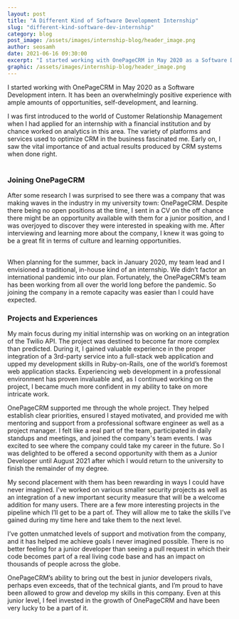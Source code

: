 ```yaml
---
layout: post
title: "A Different Kind of Software Development Internship"
slug: "different-kind-software-dev-internship"
category: blog
post_image: /assets/images/internship-blog/header_image.png
author: seosamh
date: 2021-06-16 09:30:00
excerpt: "I started working with OnePageCRM in May 2020 as a Software Development intern. It has been an overwhelmingly positive experience with ample amounts of opportunities, self-development, and learning."
graphic: /assets/images/internship-blog/header_image.png
---
```

I started working with OnePageCRM in May 2020 as a Software Development intern. It has been an overwhelmingly positive experience with ample amounts of opportunities, self-development, and learning.

I was first introduced to the world of Customer Relationship Management when I had applied for an internship with a financial institution and by chance worked on analytics in this area. The variety of platforms and services used to optimize CRM in the business fascinated me. Early on, I saw the vital importance of and actual results produced by CRM systems when done right.
<br/><br/>
### Joining OnePageCRM

After some research I was surprised to see there was a company that was making waves in the industry in my university town: OnePageCRM. Despite there being no open positions at the time, I sent in a CV on the off chance there might be an opportunity available with them for a junior position, and I was overjoyed to discover they were interested in speaking with me. After interviewing and learning more about the company, I knew it was going to be a great fit in terms of culture and learning opportunities.
<br/><br/>

When planning for the summer, back in January 2020, my team lead and I envisioned a traditional, in-house kind of an internship. We didn’t factor an international pandemic into our plan. Fortunately, the OnePageCRM’s team has been working from all over the world long before the pandemic. So joining the company in a remote capacity was easier than I could have expected.

### Projects and Experiences 

My main focus during my initial internship was on working on an integration of the Twilio API. The project was destined to become far more complex than predicted. During it, I gained valuable experience in the proper integration of a 3rd-party service into a full-stack web application and upped my development skills in Ruby-on-Rails, one of the world’s foremost web application stacks.  Experiencing web development in a professional environment has proven invaluable and, as I continued working on the project, I became much more confident in my ability to take on more intricate work.


OnePageCRM supported me through the whole project. They helped establish clear priorities, ensured I stayed motivated, and provided me with mentoring and support from a professional software engineer as well as a project manager. I felt like a real part of the team, participated in daily standups and meetings, and joined the company's team events. I was excited to see where the company could take my career in the future. So I was delighted to be offered a second opportunity with them as a Junior Developer until August 2021 after which I would return to the university to finish the remainder of my degree.

My second placement with them has been rewarding in ways I could have never imagined. I’ve worked on various smaller security projects as well as an integration of a new important security measure that will be a welcome addition for many users. There are a few more interesting projects in the pipeline which I’ll get to be a part of. They will allow me to take the skills I’ve gained during my time here and take them to the next level.

I’ve gotten unmatched levels of support and motivation from the company, and it has helped me achieve goals I never imagined possible. There is no better feeling for a junior developer than seeing a pull request in which their code becomes part of a real living code base and has an impact on thousands of people across the globe.

OnePageCRM’s ability to bring out the best in junior developers rivals, perhaps even exceeds, that of the technical giants, and I’m proud to have been allowed to grow and develop my skills in this company.  Even at this junior level, I feel invested in the growth of OnePageCRM and have been very lucky to be a part of it.

